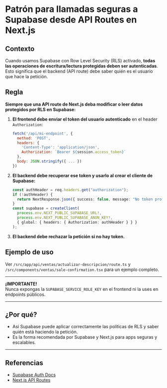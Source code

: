 # Patrón para llamadas seguras a Supabase desde API Routes en Next.js

## Contexto

Cuando usamos Supabase con Row Level Security (RLS) activado, **todas las operaciones de escritura/lectura protegidas deben ser autenticadas**.  
Esto significa que el backend (API route) debe saber quién es el usuario que hace la petición.

## Regla

**Siempre que una API route de Next.js deba modificar o leer datos protegidos por RLS en Supabase:**

1. **El frontend debe enviar el token del usuario autenticado** en el header `Authorization`:
   ```js
   fetch('/api/mi-endpoint', {
     method: 'POST',
     headers: {
       'Content-Type': 'application/json',
       Authorization: `Bearer ${session.access_token}`
     },
     body: JSON.stringify({ ... })
   })
   ```

2. **El backend debe recuperar ese token y usarlo al crear el cliente de Supabase:**
   ```ts
   const authHeader = req.headers.get("authorization");
   if (!authHeader) {
     return NextResponse.json({ success: false, message: "No token provided" }, { status: 401 });
   }
   const supabase = createClient(
     process.env.NEXT_PUBLIC_SUPABASE_URL!,
     process.env.NEXT_PUBLIC_SUPABASE_ANON_KEY!,
     { global: { headers: { Authorization: authHeader } } }
   );
   ```

3. **El backend debe rechazar la petición si no hay token.**

## Ejemplo de uso

Ver `/src/app/api/ventas/actualizar-descripcion/route.ts` y `/src/components/ventas/sale-confirmation.tsx` para un ejemplo completo.

---

**¡IMPORTANTE!**  
Nunca expongas la `SUPABASE_SERVICE_ROLE_KEY` en el frontend ni la uses en endpoints públicos.

---

## ¿Por qué?

- Así Supabase puede aplicar correctamente las políticas de RLS y saber quién está haciendo la petición.
- Es la forma recomendada por Supabase y Next.js para apps seguras y escalables.

---

## Referencias

- [Supabase Auth Docs](https://supabase.com/docs/guides/auth)
- [Next.js API Routes](https://nextjs.org/docs/app/building-your-application/routing/api-routes)